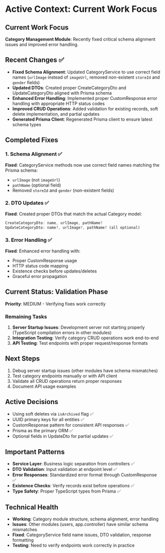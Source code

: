 # Active Context: Current Work Focus

## Current Work Focus

**Category Management Module**: Recently fixed critical schema alignment issues and improved error handling.

## Recent Changes ✅

- **Fixed Schema Alignment**: Updated CategoryService to use correct field names (`urlImage` instead of `imageUrl`, removed non-existent `storeId` and `gender` fields)
- **Updated DTOs**: Created proper CreateCategoryDto and UpdateCategoryDto aligned with Prisma schema
- **Enhanced Error Handling**: Implemented proper CustomResponse error handling with appropriate HTTP status codes
- **Improved CRUD Operations**: Added validation for existing records, soft delete implementation, and partial updates
- **Generated Prisma Client**: Regenerated Prisma client to ensure latest schema types

## Completed Fixes

### 1. Schema Alignment ✅

**Fixed**: CategoryService methods now use correct field names matching the Prisma schema:

- `urlImage` (not `imageUrl`)
- `pathName` (optional field)
- Removed `storeId` and `gender` (non-existent fields)

### 2. DTO Updates ✅

**Fixed**: Created proper DTOs that match the actual Category model:

```typescript
CreateCategoryDto: name, urlImage, pathName?
UpdateCategoryDto: name?, urlImage?, pathName? (all optional)
```

### 3. Error Handling ✅

**Fixed**: Enhanced error handling with:

- Proper CustomResponse usage
- HTTP status code mapping
- Existence checks before updates/deletes
- Graceful error propagation

## Current Status: Validation Phase

**Priority**: MEDIUM - Verifying fixes work correctly

### Remaining Tasks

1. **Server Startup Issues**: Development server not starting properly (TypeScript compilation errors in other modules)
2. **Integration Testing**: Verify category CRUD operations work end-to-end
3. **API Testing**: Test endpoints with proper request/response formats

## Next Steps

1. Debug server startup issues (other modules have schema mismatches)
2. Test category endpoints manually or with API client
3. Validate all CRUD operations return proper responses
4. Document API usage examples

## Active Decisions

- Using soft deletes via `isArchived` flag ✅
- UUID primary keys for all entities ✅
- CustomResponse pattern for consistent API responses ✅
- Prisma as the primary ORM ✅
- Optional fields in UpdateDto for partial updates ✅

## Important Patterns

- **Service Layer**: Business logic separation from controllers ✅
- **DTO Validation**: Input validation at endpoint level ✅
- **Error Responses**: Standardized error format through CustomResponse ✅
- **Existence Checks**: Verify records exist before operations ✅
- **Type Safety**: Proper TypeScript types from Prisma ✅

## Technical Health

- **Working**: Category module structure, schema alignment, error handling
- **Issues**: Other modules (users, app.controller) have similar schema mismatches
- **Fixed**: CategoryService field name issues, DTO validation, response formatting
- **Testing**: Need to verify endpoints work correctly in practice
